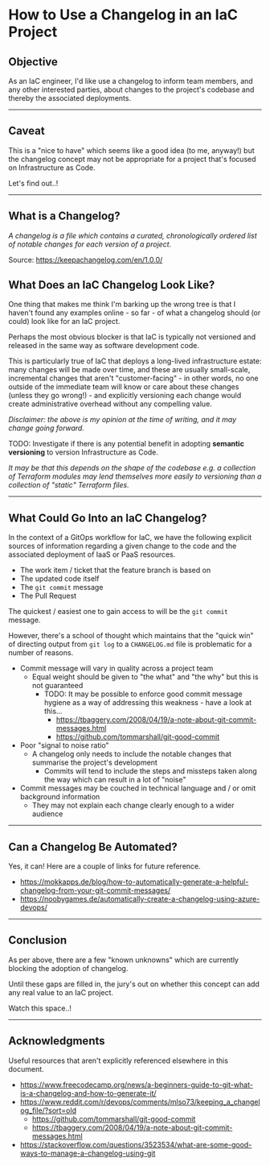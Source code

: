 # How to Use a Changelog in an IaC Project

## Objective

As an IaC engineer, I'd like use a changelog to inform team members, and any other interested parties, about changes to the project's codebase and thereby the associated deployments.

----

## Caveat

This is a "nice to have" which seems like a good idea (to me, anyway!) but the changelog concept may not be appropriate for a project that's focused on Infrastructure as Code.

Let's find out..!

----

## What is a Changelog?

_A changelog is a file which contains a curated, chronologically ordered list of notable changes for each version of a project._

Source: <https://keepachangelog.com/en/1.0.0/>

## What Does an IaC Changelog Look Like?

One thing that makes me think I'm barking up the wrong tree is that I haven't found any examples online - so far - of what a changelog should (or could) look like for an IaC project.

Perhaps the most obvious blocker is that IaC is typically not versioned and released in the same way as software development code.

This is particularly true of IaC that deploys a long-lived infrastructure estate: many changes will be made over time, and these are usually small-scale, incremental changes that aren't "customer-facing" - in other words, no one outside of the immediate team will know or care about these changes (unless they go wrong!) - and explicitly versioning each change would create administrative overhead without any compelling value.

_Disclaimer: the above is my opinion at the time of writing, and it may change going forward._

TODO: Investigate if there is any potential benefit in adopting **semantic versioning** to version Infrastructure as Code.  

_It may be that this depends on the shape of the codebase e.g. a collection of Terraform modules may lend themselves more easily to versioning than a collection of "static" Terraform files._

----

## What Could Go Into an IaC Changelog?

In the context of a GitOps workflow for IaC, we have the following explicit sources of information regarding a given change to the code and the associated deployment of IaaS or PaaS resources.

- The work item / ticket that the feature branch is based on
- The updated code itself
- The `git commit` message
- The Pull Request

The quickest / easiest one to gain access to will be the `git commit` message.

However, there's a school of thought which maintains that the "quick win" of directing output from `git log` to a `CHANGELOG.md` file is problematic for a number of reasons.

- Commit message will vary in quality across a project team
  - Equal weight should be given to "the what" and "the why" but this is not guaranteed
    - TODO: It may be possible to enforce good commit message hygiene as a way of addressing this weakness - have a look at this...
      - <https://tbaggery.com/2008/04/19/a-note-about-git-commit-messages.html>
      - <https://github.com/tommarshall/git-good-commit>
- Poor "signal to noise ratio"
  - A changelog only needs to include the notable changes that summarise the project's development
    - Commits will tend to include the steps and missteps taken along the way which can result in a lot of "noise"
- Commit messages may be couched in technical language and / or omit background information
  - They may not explain each change clearly enough to a wider audience

----

## Can a Changelog Be Automated?

Yes, it can!  Here are a couple of links for future reference.

- <https://mokkapps.de/blog/how-to-automatically-generate-a-helpful-changelog-from-your-git-commit-messages/>
- <https://noobygames.de/automatically-create-a-changelog-using-azure-devops/>

----

## Conclusion

As per above, there are a few "known unknowns" which are currently blocking the adoption of changelog.

Until these gaps are filled in, the jury's out on whether this concept can add any real value to an IaC project.

Watch this space..!

----

## Acknowledgments

Useful resources that aren't explicitly referenced elsewhere in this document.

- <https://www.freecodecamp.org/news/a-beginners-guide-to-git-what-is-a-changelog-and-how-to-generate-it/>
- <https://www.reddit.com/r/devops/comments/mlso73/keeping_a_changelog_file/?sort=old>
  - <https://github.com/tommarshall/git-good-commit>
  - <https://tbaggery.com/2008/04/19/a-note-about-git-commit-messages.html>
- <https://stackoverflow.com/questions/3523534/what-are-some-good-ways-to-manage-a-changelog-using-git>
